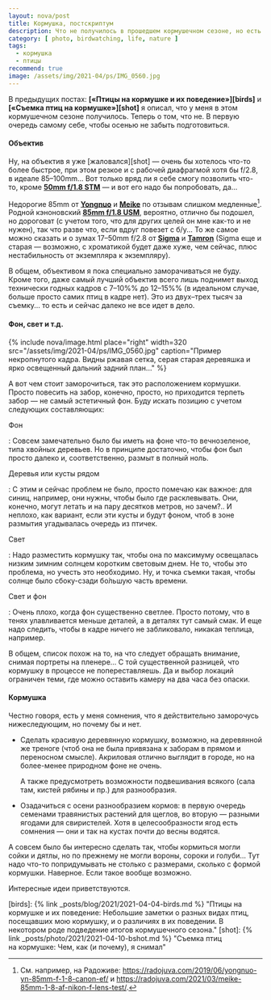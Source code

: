 ```yaml
---
layout: nova/post
title: Кормушка, постскриптум
description: Что не получилось в прошедшем кормушечном сезоне, но есть шанс сделать в следующем
category: [ photo, birdwatching, life, nature ]
tags:
  - кормушка
  - птицы
recommend: true
image: /assets/img/2021-04/ps/IMG_0560.jpg
---
```


В предыдущих постах: **[«Птицы на кормушке и их поведение»][birds]** и **[«Съемка птиц на кормушке»][shot]**
я описал, что у меня в этом кормушечном сезоне получилось. Те&shy;перь о том, что не. В первую очередь самому себе,
чтобы осенью не забыть под&shy;го&shy;то&shy;вить&shy;ся.

<!--more-->

#### Объектив

Ну, на объектив я уже [жаловался][shot] — очень бы хотелось что-то более быстрое, при этом резкое и с рабочей
диафрагмой хотя бы f/2.8, в идеале 85–100mm... Вот только вряд ли я себе смогу позволить что-то, кроме
**[50mm f/1.8 STM][50stm]** — и вот его надо бы попробовать, да...

Недорогие 85mm от **[Yongnuo][yn85]** и **[Meike][mk85]** по отзывам слишком медленные[^rad]. Родной кэноновский
**[85mm f/1.8 USM][cn85]**, вероятно, отлично бы подошел, но дороговат (с учетом того, что для других целей он
мне как-то и не нужен), так что разве что, если вдруг по&shy;ве&shy;зет с б/у... То же самое можно сказать и о зумах
17–50mm f/2.8 от **[Sigma][z-sm]** и **[Tam&shy;ron][z-tm]** (Sigma еще и старая — возможно, с хро­ма­ти­кой будет даже
хуже, чем сейчас, плюс нестабильность от экземпляра к экземпляру).

В общем, объективом я пока специально заморачиваться не буду. Кроме того, даже самый лучший объектив всего лишь
поднимет выход технически годных кадров с 7–10%% до 12–15%% (в идеальном случае, больше просто самих птиц в кадре нет).
Это из двух–трех тысяч за съемку... то есть и сейчас далеко не все идет в дело.

#### Фон, свет и т.д.

{% include nova/image.html place="right" width=320 src="/assets/img/2021-04/ps/IMG_0560.jpg"
  caption="Пример некропнутого кадра. Видны ржавая сетка, серая старая деревяшка и ярко освещенный дальний задний план..." %}

А вот чем стоит заморочиться, так это расположением кормушки. Просто повесить на забор, конечно, просто, но приходится
терпеть забор — не самый эстетичный фон. Буду искать позицию с учетом следующих составляющих:

Фон

: Совсем замечательно было бы иметь на фоне что-то вечнозеленое, типа хвойных деревьев. Но в принципе достаточно,
  чтобы фон был просто далеко и, соответственно, размыт в полный ноль.

Деревья или кусты рядом

: С этим и сейчас проблем не было, просто помечаю как важное: для синиц, например, они нужны,
  чтобы было где расклевывать. Они, конечно, могут летать и на пару десятков метров, но зачем?.. И неплохо, как вариант,
  если эти кусты и будут фоном, чтоб в зоне размытия угадывалась очередь из птичек.

Свет

: Надо разместить кормушку так, чтобы она по максимуму освещалась низким зимним солнцем коротким световым днем.
  Не то, чтобы это проблема, но учесть это необходимо. Ну, и точка съемки такая, чтобы солнце было сбоку-сзади бо́льшую
  часть времени.

Свет и фон

: Очень плохо, когда фон существенно светлее. Просто потому, что в тенях улавливается меньше деталей, а
  в деталях тут самый смак. И еще надо следить, чтобы в кадре ничего не забликовало, никакая теплица, например.

В общем, список похож на то, на что следует обращать внимание, снимая портреты на пленере... С той существенной разницей,
что кормушку в процессе не попереставляешь. Да и выбор локаций ограничен теми, где можно оставить камеру на два часа
без опаски.

#### Кормушка

Честно говоря, есть у меня сомнения, что я действительно заморочусь нижеследующим, но почему бы и нет.

* Сделать красивую деревянную кормушку, возможно, на деревянной же треноге (чтоб она не была привязана к заборам в прямом
  и переносном смысле). Акриловая отлично выглядит в городе, но на более-менее природном фоне не очень.

  А также предусмотреть возможности подвешивания всякого (сала там, кистей рябины и пр.) для разнообразия.

* Озадачиться с осени разнообразием кормов: в первую очередь семенами травянистых растений для щеглов, во вторую — разными
  ягодами для свиристелей. Хотя в целесообразности ягод есть сомнения — они и так на кустах почти до вес­ны водятся.

А совсем было бы интересно сделать так, чтобы кормиться могли сойки и дятлы, но по прежнему не могли вороны, сороки и голуби...
Тут надо что-то попридумывать не столько с размерами, сколько с формой кормушки. Наверное. Если такое вообще возможно.

Интересные идеи приветствуются.


[^rad]: См. например, на Радоживе: <https://radojuva.com/2019/06/yongnuo-yn-85mm-f-1-8-canon-ef/> и <https://radojuva.com/2021/03/meike-85mm-1-8-af-nikon-f-lens-test/>.

[birds]: {% link _posts/blog/2021/2021-04-04-birds.md %} "Птицы на кормушке и их поведение: Небольшие заметки о разных видах птиц, посещавших мою кормушку, и о различиях в их поведении. В некотором роде подведение итогов кормушечного сезона."
[shot]: {% link _posts/photo/2021/2021-04-10-bshot.md %} "Съемка птиц на кормушке: Чем, как (и почему), я снимал"

[50stm]: https://market.yandex.ru/product--obektiv-canon-ef-50mm-f-1-8-stm/12649875 "Объектив Canon EF 50mm f/1.8 STM на Я.Маркете"

[yn85]: http://alii.pub/5pe83u "Объектив Yongnuo 85mm f/1.8 для Canon на AliExpress"
[mk85]: http://alii.pub/5pe8c7 "Объектив Meike 85mm f/1.8 для Canon на AliExpress"
[cn85]: https://market.yandex.ru/product--obektiv-canon-ef-85mm-f-1-8-usm/973680 "Объектив Canon EF 85mm f/1.8 USM на Я.Маркете"
[z-sm]: https://market.yandex.ru/product--obektiv-sigma-af-17-50mm-f-2-8-ex-dc-os-hsm-canon-ef-s/6483867 "Объектив Sigma AF 17-50mm f/2.8 EX DC OS HSM для Canon EF-S на Я.Маркете"
[z-tm]: https://market.yandex.ru/product--obektiv-tamron-sp-af-17-50mm-f-2-8-xr-di-ii-ld-vc-aspherical-if-b005e-canon-ef-s/6042281 "Объектив Tamron SP AF 17-50mm f/2.8 XR Di II LD VC Aspherical (IF) для Canon EF-S на Я.Маркете"
